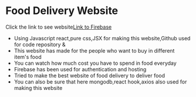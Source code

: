 # Food Delivery Website 
Click the link to see website[Link to Firebase ](https://food-delivery-website-7e5fa.firebaseapp.com/)

- Using Javascript react,pure css,JSX for making this website,Github used for code repository &
- This website has made for the people who want to buy in different item's food
- You can watch how much cost  you have to spend in food everyday
- Firebase has been used for authentication and hosting
- Tried to make the best website of food delivery to deliver food
- You can also be sure that here mongodb,react hook,axios also used for making this website

<!-- ?edit of readme file -->